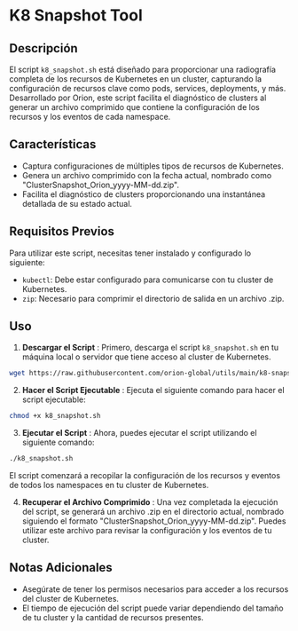 # K8 Snapshot Tool

## Descripción

El script `k8_snapshot.sh` está diseñado para proporcionar una radiografía completa de los recursos de Kubernetes en un cluster, capturando la configuración de recursos clave como pods, services, deployments, y más. Desarrollado por Orion, este script facilita el diagnóstico de clusters al generar un archivo comprimido que contiene la configuración de los recursos y los eventos de cada namespace.

## Características

- Captura configuraciones de múltiples tipos de recursos de Kubernetes.
- Genera un archivo comprimido con la fecha actual, nombrado como "ClusterSnapshot_Orion_yyyy-MM-dd.zip".
- Facilita el diagnóstico de clusters proporcionando una instantánea detallada de su estado actual.

## Requisitos Previos

Para utilizar este script, necesitas tener instalado y configurado lo siguiente:

- `kubectl`: Debe estar configurado para comunicarse con tu cluster de Kubernetes.
- `zip`: Necesario para comprimir el directorio de salida en un archivo .zip.

## Uso

1. **Descargar el Script** : Primero, descarga el script `k8_snapshot.sh` en tu máquina local o servidor que tiene acceso al cluster de Kubernetes.

```sh
wget https://raw.githubusercontent.com/orion-global/utils/main/k8-snapshot-tool/k8_snapshot.sh -O k8_snapshot.sh
```

2. **Hacer el Script Ejecutable** :
   Ejecuta el siguiente comando para hacer el script ejecutable:

```sh
chmod +x k8_snapshot.sh
```

3. **Ejecutar el Script** :
   Ahora, puedes ejecutar el script utilizando el siguiente comando:

```sh
./k8_snapshot.sh
```

El script comenzará a recopilar la configuración de los recursos y eventos de todos los namespaces en tu cluster de Kubernetes.

4. **Recuperar el Archivo Comprimido** :
   Una vez completada la ejecución del script, se generará un archivo .zip en el directorio actual, nombrado siguiendo el formato "ClusterSnapshot_Orion_yyyy-MM-dd.zip". Puedes utilizar este archivo para revisar la configuración y los eventos de tu cluster.

## Notas Adicionales

- Asegúrate de tener los permisos necesarios para acceder a los recursos del cluster de Kubernetes.
- El tiempo de ejecución del script puede variar dependiendo del tamaño de tu cluster y la cantidad de recursos presentes.

